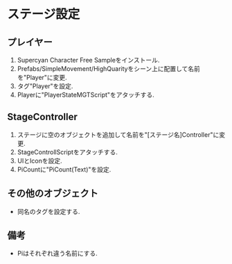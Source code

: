 # ステージ設定
## プレイヤー
1. Supercyan Character Free Sampleをインストール.
2. Prefabs/SimpleMovement/HighQuarityをシーン上に配置して名前を"Player"に変更.
3. タグ"Player"を設定.
4. Playerに"PlayerStateMGTScript"をアタッチする.

## StageController
1. ステージに空のオブジェクトを追加して名前を"\[ステージ名\]Controller"に変更.
2. StageControllScriptをアタッチする.
3. UIとIconを設定.
4. PiCountに"PiCount\(Text\)"を設定.

## その他のオブジェクト
* 同名のタグを設定する.

## 備考
* Piはそれぞれ違う名前にする.